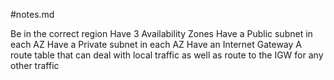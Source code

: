 #notes.md

Be in the correct region
Have 3 Availability Zones
Have a Public subnet in each AZ
Have a Private subnet in each AZ
Have an Internet Gateway
A route table that can deal with local traffic as well as route to the IGW for any other traffic